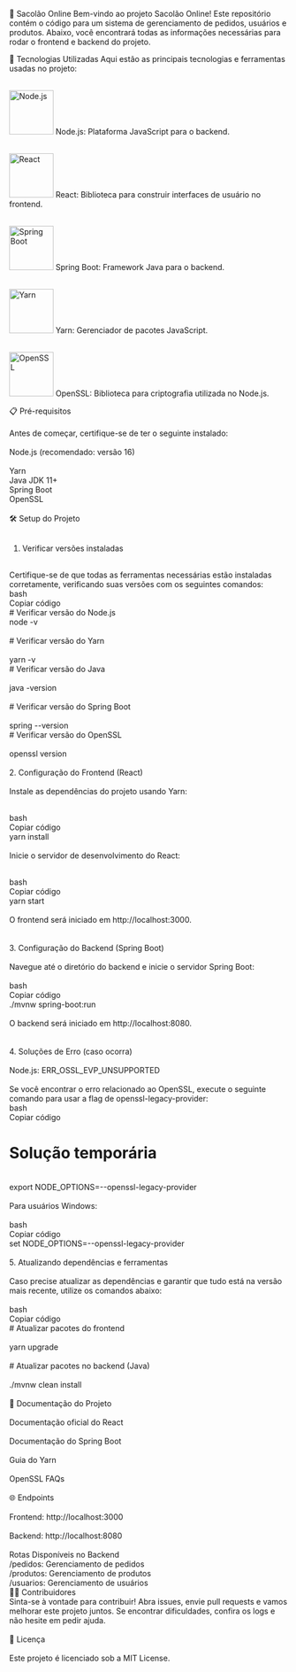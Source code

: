 🛒 Sacolão Online
Bem-vindo ao projeto Sacolão Online! Este repositório contém o código para um sistema de gerenciamento de pedidos, usuários e produtos. Abaixo, você encontrará todas as informações necessárias para rodar o frontend e backend do projeto.

🚀 Tecnologias Utilizadas
Aqui estão as principais tecnologias e ferramentas usadas no projeto:

<br> <img src="https://cdn.jsdelivr.net/gh/devicons/devicon/icons/nodejs/nodejs-original.svg" alt="Node.js" width="80"/>
Node.js: Plataforma JavaScript para o backend.

<br> <img src="https://cdn.jsdelivr.net/gh/devicons/devicon/icons/react/react-original.svg" alt="React" width="80"/>
React: Biblioteca para construir interfaces de usuário no frontend.

<br> <img src="https://cdn.jsdelivr.net/gh/devicons/devicon/icons/spring/spring-original.svg" alt="Spring Boot" width="80"/>
Spring Boot: Framework Java para o backend.

<br> <img src="https://cdn.jsdelivr.net/gh/devicons/devicon/icons/yarn/yarn-original.svg" alt="Yarn" width="80"/>
Yarn: Gerenciador de pacotes JavaScript.

<br> <img src="https://cdn.jsdelivr.net/gh/devicons/devicon/icons/openssl/openssl-original.svg" alt="OpenSSL" width="80"/>
OpenSSL: Biblioteca para criptografia utilizada no Node.js.

📋 Pré-requisitos</br>
</br>
Antes de começar, certifique-se de ter o seguinte instalado:</br>
</br>
Node.js (recomendado: versão 16)</br>
</br>
Yarn
</br>
Java JDK 11+
</br>
Spring Boot
</br>
OpenSSL</br>
</br>
🛠️ Setup do Projeto</br>
</br>
1. Verificar versões instaladas</br>
</br>
Certifique-se de que todas as ferramentas necessárias estão instaladas corretamente, verificando suas versões com os seguintes comandos:
</br>
bash</br>
Copiar código</br>
# Verificar versão do Node.js</br>
node -v</br>
</br>
# Verificar versão do Yarn</br>
</br>
yarn -v
</br>
# Verificar versão do Java</br>
</br>
java -version</br>
</br>
# Verificar versão do Spring Boot</br>
</br>
spring --version
</br>
# Verificar versão do OpenSSL</br>
</br>
openssl version</br>
<br>
2. Configuração do Frontend (React)</br>
</br>
Instale as dependências do projeto usando Yarn:</br>
</br>

bash</br>
Copiar código</br>
yarn install</br>
</br>
Inicie o servidor de desenvolvimento do React:</br>
</br>

bash</br>
Copiar código</br>
yarn start</br>
</br>
O frontend será iniciado em http://localhost:3000.</br>
</br>
<br>
3. Configuração do Backend (Spring Boot)</br>
</br>
Navegue até o diretório do backend e inicie o servidor Spring Boot:</br>
</br>
bash</br>
Copiar código</br>
./mvnw spring-boot:run</br>
</br>
O backend será iniciado em http://localhost:8080.</br>
</br>
<br>
4. Soluções de Erro (caso ocorra)</br>
</br>
Node.js: ERR_OSSL_EVP_UNSUPPORTED</br>
</br>
Se você encontrar o erro relacionado ao OpenSSL, execute o seguinte comando para usar a flag de openssl-legacy-provider:
</br>
bash</br>
Copiar código</br>
# Solução temporária</br>
</br>
export NODE_OPTIONS=--openssl-legacy-provider</br>
</br>
Para usuários Windows:</br>
</br>
bash</br>
Copiar código</br>
set NODE_OPTIONS=--openssl-legacy-provider</br>
<br>
5. Atualizando dependências e ferramentas</br>
</br>
Caso precise atualizar as dependências e garantir que tudo está na versão mais recente, utilize os comandos abaixo:</br>
</br>
bash</br>
Copiar código</br>
# Atualizar pacotes do frontend</br>
</br>
yarn upgrade</br>
</br>
# Atualizar pacotes no backend (Java)</br>
</br>
./mvnw clean install</br>
</br>
📄 Documentação do Projeto</br>
</br>
Documentação oficial do React</br>
</br>
Documentação do Spring Boot</br>
</br>
Guia do Yarn</br>
</br>
OpenSSL FAQs</br>
</br>
🌐 Endpoints</br>
</br>
Frontend: http://localhost:3000</br>
</br>
Backend: http://localhost:8080</br>
</br>
Rotas Disponíveis no Backend
</br>
/pedidos: Gerenciamento de pedidos
</br>
/produtos: Gerenciamento de produtos
</br>
/usuarios: Gerenciamento de usuários
</br>
🧑‍💻 Contribuidores
</br>
Sinta-se à vontade para contribuir! Abra issues, envie pull requests e vamos melhorar este projeto juntos. Se encontrar dificuldades, confira os logs e não hesite em pedir ajuda.</br>
</br>
📄 Licença</br>
</br>
Este projeto é licenciado sob a MIT License.
